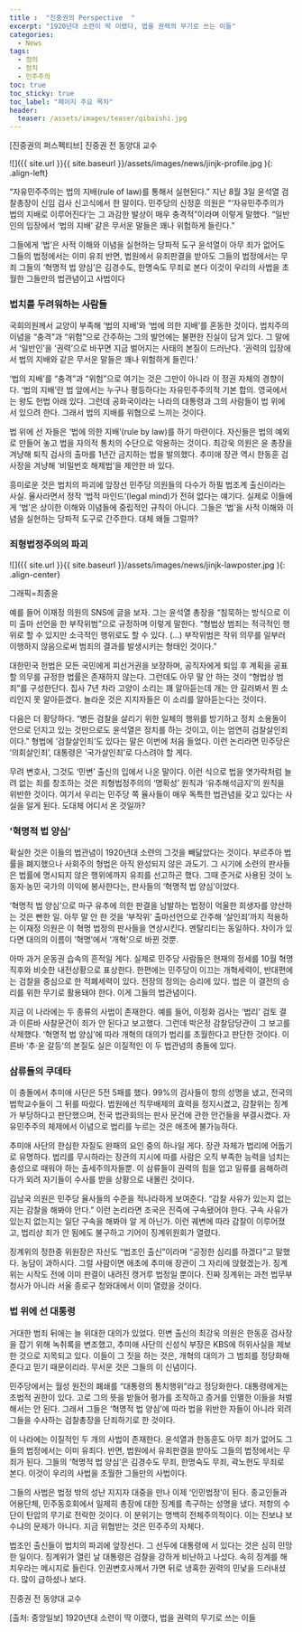 ```yaml
---
title :  "진중권의 Perspective  "  
excerpt: "1920년대 소련이 딱 이랬다, 법을 권력의 무기로 쓰는 이들"  
categories:  
  - News  
tags:  
  - 정의  
  - 정치  
  - 민주주의  
toc: true  
toc_sticky: true  
toc_label: "페이지 주요 목차"
header:  
  teaser: /assets/images/teaser/qibaishi.jpg
---  
```



[진중권의 퍼스펙티브]   진중권 전 동양대 교수  

![]({{ site.url }}{{ site.baseurl }}/assets/images/news/jinjk-profile.jpg   ){: .align-left}  

“자유민주주의는 법의 지배(rule of law)를 통해서 실현된다.” 지난 8월 3일 윤석열 검찰총장이 신임 검사 신고식에서 한 말이다. 민주당의 신정훈 의원은 “‘자유민주주의가 법의 지배로 이루어진다’는 그 과감한 발상이 매우 충격적”이라며 이렇게 말했다. “일반인의 입장에서 ‘법의 지배’ 같은 무서운 말들은 꽤나 위험하게 들린다.”  

그들에게 ‘법’은 사적 이해와 이념을 실현하는 당파적 도구
윤석열이 아무 죄가 없어도 그들의 법정에서는 이미 유죄
반면, 법원에서 유죄판결을 받아도 그들의 법정에서는 무죄
그들의 ‘혁명적 법 양심’은 김경수도, 한명숙도 무죄로 본다
이것이 우리의 사법을 초월한 그들만의 법관념이고 사법이다

  
### 법치를 두려워하는 사람들
 
국회의원께서 교양이 부족해 ‘법의 지배’와 ‘법에 의한 지배’를 혼동한 것이다. 법치주의 이념을 “충격”과 “위험”으로 간주하는 그의 발언에는 불편한 진실이 담겨 있다. 그 말에서 ‘일반인’을 ‘권력’으로 바꾸면 지금 벌어지는 사태의 본질이 드러난다. ‘권력의 입장에서 법의 지배와 같은 무서운 말들은 꽤나 위험하게 들린다.’
 
‘법의 지배’를 “충격”과 “위험”으로 여기는 것은 그만이 아니라 이 정권 자체의 경향이다. ‘법의 지배’란 법 앞에서는 누구나 평등하다는 자유민주주의적 기본 합의. 영국에서는 왕도 헌법 아래 있다. 그런데 공화국이라는 나라의 대통령과 그의 사람들이 법 위에 서 있으려 한다. 그래서 법의 지배를 위협으로 느끼는 것이다.
 
법 위에 선 자들은 ‘법에 의한 지배’(rule by law)를 하기 마련이다. 자신들은 법의 예외로 만들어 놓고 법을 자의적 통치의 수단으로 악용하는 것이다. 최강욱 의원은 윤 총장을 겨냥해 퇴직 검사의 출마를 1년간 금지하는 법을 발의했다. 추미애 장관 역시 한동훈 검사장을 겨냥해 ‘비밀번호 해제법’을 제안한 바 있다.
 
흥미로운 것은 법치의 파괴에 앞장선 민주당 의원들의 다수가 하필 법조계 출신이라는 사실. 율사라면서 정작 ‘법적 마인드’(legal mind)가 전혀 없다는 얘기다. 실제로 이들에게 ‘법’은 상이한 이해와 이념들에 중립적인 규칙이 아니다. 그들은 ‘법’을 사적 이해와 이념을 실현하는 당파적 도구로 간주한다. 대체 왜들 그럴까?
  
### 죄형법정주의의 파괴  

![]({{ site.url }}{{ site.baseurl }}/assets/images/news/jinjk-lawposter.jpg   ){: .align-center} 
 
그래픽=최종윤


예를 들어 이재정 의원의 SNS에 글을 보자. 그는 윤석열 총장을 “침묵하는 방식으로 이미 출마 선언을 한 부작위범”으로 규정하며 이렇게 말한다. “형법상 범죄는 적극적인 행위로 할 수 있지만 소극적인 행위로도 할 수 있다. (…) 부작위범은 작위 의무를 일부러 이행하지 않음으로써 범죄의 결과를 발생시키는 형태인 것이다.”
 
대한민국 헌법은 모든 국민에게 피선거권을 보장하며, 공직자에게 퇴임 후 계획을 공표할 의무를 규정한 법률은 존재하지 않는다. 그런데도 아무 말 안 하는 것이 “형법상 범죄”를 구성한단다. 집사 7년 차라 고양이 소리는 꽤 알아듣는데 개는 안 길러봐서 뭔 소리인지 못 알아듣겠다. 놀라운 것은 지지자들은 이 소리를 알아듣는다는 것이다.
 
다음은 더 황당하다. “병든 검찰을 살리기 위한 일체의 행위를 방기하고 정치 소용돌이 안으로 던지고 있는 것만으로도 윤석열은 정치를 하는 것이고, 이는 엄연히 검찰살인죄이다.” 형법에 ‘검찰살인죄’도 있다는 말은 이번에 처음 들었다. 이런 논리라면 민주당은 ‘의회살인죄’, 대통령은 ‘국가살인죄’로 다스려야 할 게다.
 
무려 변호사, 그것도 ‘민변’ 출신의 입에서 나온 말이다. 이런 식으로 법을 엿가락처럼 늘려 없는 죄를 창조하는 것은 죄형법정주의의 ‘명확성’ 원칙과 ‘유추해석금지’의 원칙을 위반한 것이다. 여기서 우리는 민주당 쪽 율사들이 매우 독특한 법관념을 갖고 있다는 사실을 알게 된다. 도대체 어디서 온 것일까?
  
### '혁명적 법 양심’
 
확실한 것은 이들의 법관념이 1920년대 소련의 그것을 빼닮았다는 것이다. 부르주아 법률을 폐지했으나 사회주의 형법은 아직 완성되지 않은 과도기. 그 시기에 소련의 판사들은 법률에 명시되지 않은 행위에까지 유죄를 선고하곤 했다. 그때 준거로 사용된 것이 노동자·농민 국가의 이익에 봉사한다는, 판사들의 ‘혁명적 법 양심’이었다.
 
‘혁명적 법 양심’으로 마구 유추에 의한 판결을 남발하는 법정이 억울한 희생자를 양산하는 것은 빤한 일. 아무 말 안 한 것을 ‘부작위’ 출마선언으로 간주해 ‘살인죄’까지 적용하는 이재정 의원은 이 혁명 법정의 판사들을 연상시킨다. 멘탈리티는 동일하다. 차이가 있다면 대의의 이름이 ‘혁명’에서 ‘개혁’으로 바뀐 것뿐.
 
아마 과거 운동권 습속의 흔적일 게다. 실제로 민주당 사람들은 현재의 정세를 10월 혁명 직후와 비슷한 내전상황으로 표상한다. 한편에는 민주당이 이끄는 개혁세력이, 반대편에는 검찰을 중심으로 한 적폐세력이 있다. 전장의 정의는 승리에 있다. 법은 이 결전의 승리를 위한 무기로 활용돼야 한다. 이게 그들의 법관념이다.
 
지금 이 나라에는 두 종류의 사법이 존재한다. 예를 들어, 이정화 검사는 ‘법리’ 검토 결과 이른바 사찰문건이 죄가 안 된다고 보고했다. 그런데 박은정 감찰담당관이 그 보고를 삭제했다. ‘혁명적 법 양심’에 따라 개혁의 대의가 법리를 초월한다고 판단한 것이다. 이른바 ‘추·윤 갈등’의 본질도 실은 이질적인 이 두 법관념의 충돌에 있다.
  
### 삼류들의 쿠데타
 
이 충돌에서 추미애 사단은 5전 5패를 했다. 99%의 검사들이 항의 성명을 냈고, 전국의 법학교수들이 그 뒤를 따랐다. 법원에선 직무배제의 효력을 정지시켰고, 감찰위는 징계가 부당하다고 판단했으며, 전국 법관회의는 판사 문건에 관한 안건들을 부결시켰다. 자유민주주의 체제에서 이념으로 법리를 누르는 것은 애초에 불가능하다.
 
추미애 사단의 한심한 자질도 완패의 요인 중의 하나일 게다. 장관 자체가 법리에 어둡기로 유명하다. 법리를 무시하라는 장관의 지시에 따를 사람은 오직 부족한 능력을 넘치는 충성으로 때워야 하는 출세주의자들뿐. 이 삼류들이 권력의 힘을 업고 일류를 음해하려다가 외려 자기들이 수사를 받을 상황으로 내몰린 것이다.
 
김남국 의원은 민주당 율사들의 수준을 적나라하게 보여준다. “감찰 사유가 있는지 없는지는 감찰을 해봐야 안다.” 이런 논리라면 조국은 진즉에 구속됐어야 한다. 구속 사유가 있는지 없는지는 일단 구속을 해봐야 알 게 아닌가. 이런 궤변에 따라 감찰이 이루어졌고, 법리상 죄가 안 됨에도 불구하고 기어이 징계위원회가 열렸다.
 
징계위의 정한중 위원장은 자신도 “법조인 출신”이라며 “공정한 심리를 하겠다”고 말했다. 농담이 과하시다. 그럴 사람이면 애초에 추미애 장관이 그 자리에 앉혔겠는가. 징계위는 시작도 전에 이미 판결이 내려진 캥거루 법정일 뿐이다. 진짜 징계위는 과천 법무부 청사가 아니라 서울 종로구 청와대에서 이미 열렸을 것이다.
  
### 법 위에 선 대통령
 
거대한 범죄 뒤에는 늘 위대한 대의가 있었다. 민변 출신의 최강욱 의원은 한동훈 검사장을 잡기 위해 녹취록을 변조했고, 추미애 사단의 신성식 부장은 KBS에 허위사실을 제보한 것으로 지목되고 있다. 이들이 그 짓을 하는 것은, 개혁의 대의가 그 범죄를 정당화해준다고 믿기 때문이리라. 무서운 것은 그들의 이 신념이다.
 


민주당에서는 월성 원전의 폐쇄를 “대통령의 통치행위”라고 정당화한다. 대통령에게는 초법적 권한이 있다. 고로 그의 뜻을 받들어 평가를 조작하고 증거를 인멸한 이들을 처벌해서는 안 된다. 그래서 그들은 ‘혁명적 법 양심’에 따라 법을 위반한 자들이 아니라 외려 그들을 수사하는 검찰총장을 단죄하기로 한 것이다.
 
이 나라에는 이질적인 두 개의 사법이 존재한다. 윤석열과 한동훈도 아무 죄가 없어도 그들의 법정에서는 이미 유죄다. 반면, 법원에서 유죄판결을 받아도 그들의 법정에서는 무죄가 된다. 그들의 ‘혁명적 법 양심’은 김경수도 무죄, 한명숙도 무죄, 곽노현도 무죄로 본다. 이것이 우리의 사법을 초월한 그들만의 사법이다.
 
그들의 사법은 법정 밖의 성난 지지자 대중을 만나 이제 ‘인민법정’이 된다. 종교인들과 어용단체, 민주동호회에서 일제히 총장에 대한 징계를 촉구하는 성명을 냈다. 저항의 수단이 탄압의 무기로 전락한 것이다. 이 분위기는 명백히 전체주의적이다. 이는 진보냐 보수냐의 문제가 아니다. 지금 위협받는 것은 민주주의 자체다.
 
법조인 출신들이 법치의 파괴에 앞장선다. 그 선두에 대통령에 서 있다는 것은 심히 민망한 일이다. 징계위가 열린 날 대통령은 검찰을 강하게 비난하고 나섰다. 속히 징계를 해치우라는 메시지로 들린다. 인권변호사께서 가면 뒤로 냉혹한 권력의 민낯을 드러내셨다. 많이 급하셨나 보다.
 
진중권 전 동양대 교수

[출처: 중앙일보] 1920년대 소련이 딱 이랬다, 법을 권력의 무기로 쓰는 이들